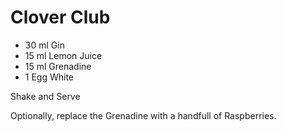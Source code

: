 Clover Club
===========

- 30 ml Gin
- 15 ml Lemon Juice
- 15 ml Grenadine
- 1 Egg White

Shake and Serve

Optionally, replace the Grenadine with a handfull of Raspberries.
